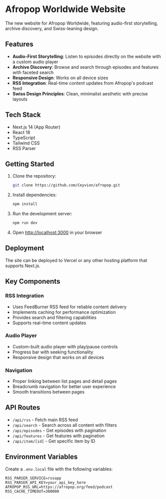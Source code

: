# Afropop Worldwide Website

The new website for Afropop Worldwide, featuring audio-first storytelling, archive discovery, and Swiss-leaning design.

## Features

- **Audio-First Storytelling**: Listen to episodes directly on the website with a custom audio player
- **Archive Discovery**: Browse and search through episodes and features with faceted search
- **Responsive Design**: Works on all device sizes
- **RSS Integration**: Real-time content updates from Afropop's podcast feed
- **Swiss Design Principles**: Clean, minimalist aesthetic with precise layouts

## Tech Stack

- Next.js 14 (App Router)
- React 18
- TypeScript
- Tailwind CSS
- RSS Parser

## Getting Started

1. Clone the repository:
   ```bash
   git clone https://github.com/Ceyvion/afropop.git
   ```

2. Install dependencies:
   ```bash
   npm install
   ```

3. Run the development server:
   ```bash
   npm run dev
   ```

4. Open [http://localhost:3000](http://localhost:3000) in your browser

## Deployment

The site can be deployed to Vercel or any other hosting platform that supports Next.js.

## Key Components

### RSS Integration
- Uses FeedBurner RSS feed for reliable content delivery
- Implements caching for performance optimization
- Provides search and filtering capabilities
- Supports real-time content updates

### Audio Player
- Custom-built audio player with play/pause controls
- Progress bar with seeking functionality
- Responsive design that works on all devices

### Navigation
- Proper linking between list pages and detail pages
- Breadcrumb navigation for better user experience
- Smooth transitions between pages

## API Routes

- `/api/rss` - Fetch main RSS feed
- `/api/search` - Search across all content with filters
- `/api/episodes` - Get episodes with pagination
- `/api/features` - Get features with pagination
- `/api/item/[id]` - Get specific item by ID

## Environment Variables

Create a `.env.local` file with the following variables:

```env
RSS_PARSER_SERVICE=rssapp
RSS_PARSER_API_KEY=your_api_key_here
AFROPOP_RSS_URL=https://afropop.org/feed/podcast
RSS_CACHE_TIMEOUT=300000
```